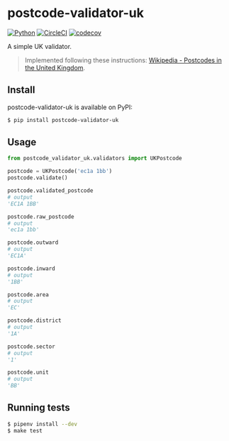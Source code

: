 # postcode-validator-uk

[![Python](https://img.shields.io/pypi/pyversions/postcode-validator-uk)](https://www.python.org/downloads/release/python-3/)
[![CircleCI](https://circleci.com/gh/guimunarolo/postcode-validator-uk.svg?style=shield)](https://circleci.com/gh/guimunarolo/postcode-validator-uk)
[![codecov](https://codecov.io/gh/guimunarolo/postcode-validator-uk/branch/master/graph/badge.svg)](https://codecov.io/gh/guimunarolo/postcode-validator-uk)

A simple UK validator.

> Implemented following these instructions: [Wikipedia - Postcodes in the United Kingdom](https://en.wikipedia.org/wiki/Postcodes_in_the_United_Kingdom#Formatting).


## Install

postcode-validator-uk is available on PyPI:

```bash
$ pip install postcode-validator-uk
```


## Usage

```python
from postcode_validator_uk.validators import UKPostcode

postcode = UKPostcode('ec1a 1bb')
postcode.validate()

postcode.validated_postcode
# output
'EC1A 1BB'

postcode.raw_postcode
# output
'ec1a 1bb'

postcode.outward
# output
'EC1A'

postcode.inward
# output
'1BB'

postcode.area
# output
'EC'

postcode.district
# output
'1A'

postcode.sector
# output
'1'

postcode.unit
# output
'BB'
```


## Running tests

```bash
$ pipenv install --dev
$ make test
```
